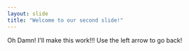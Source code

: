 ```yaml
---
layout: slide
title: "Welcome to our second slide!"
---
```

Oh Damn! I'll make this work!!!
Use the left arrow to go back!